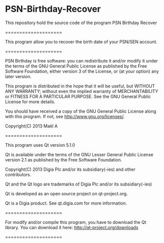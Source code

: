 PSN-Birthday-Recover
====================

This repository hold the source code of the program PSN Birthday Recover

====================

This program allow you to recover the birth date of your PSN/SEN account.

====================

PSN Birthday is free software: you can redistribute it and/or modify
it under the terms of the GNU General Public License as published by
the Free Software Foundation, either version 3 of the License, or
(at your option) any later version.

This program is distributed in the hope that it will be useful,
but WITHOUT ANY WARRANTY; without even the implied warranty of
MERCHANTABILITY or FITNESS FOR A PARTICULAR PURPOSE.  See the
GNU General Public License for more details.

You should have received a copy of the GNU General Public License
along with this program.  If not, see <http://www.gnu.org/licenses/>.

Copyright(C) 2013 Maël A

====================

This program uses Qt version 5.1.0

Qt is available under the terms of the GNU Lesser General Public License
version 2.1 as published by the Free Software Foundation.

Copyright(C) 2013 Digia Plc and/or its subsidiary(-ies) and other contributors.

Qt and the Qt logo are trademarks of Digia Plc and/or its subsidiary(-ies)

Qt is developed as an open source project on qt-project.org.

Qt is a Digia product. See qt.digia.com for more information.

====================

For modify and/or compile this program, you have to download the Qt library.
You can download it here: http://qt-project.org/downloads

====================

